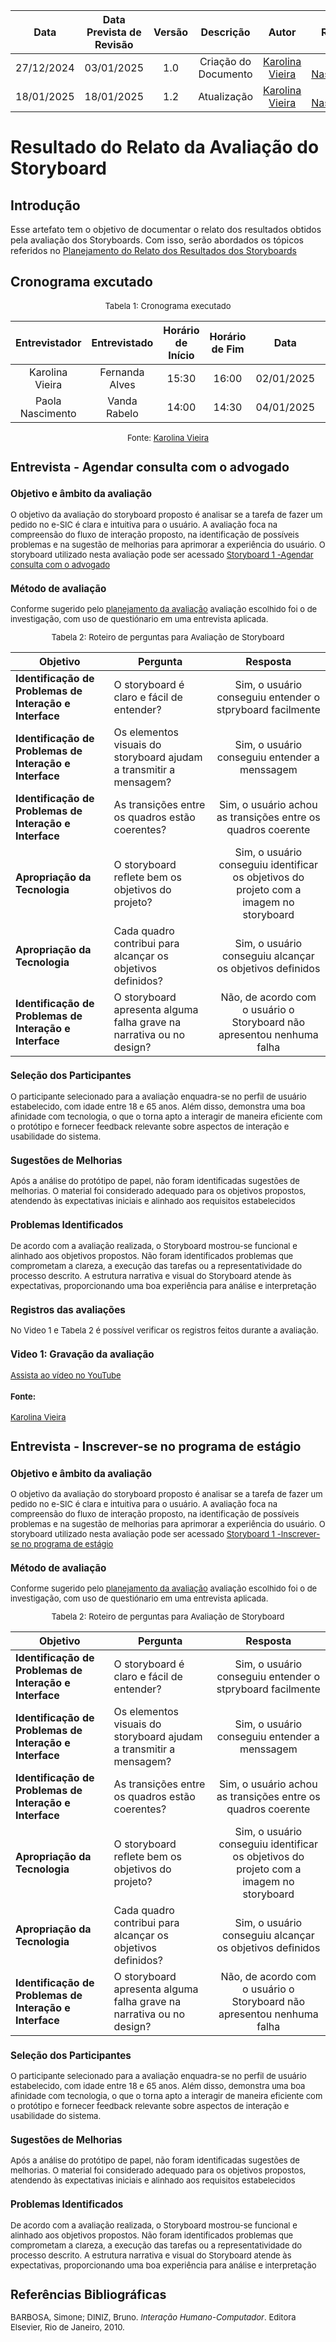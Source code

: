 |    **Data**    | **Data Prevista de Revisão** | **Versão** |        **Descrição**        |                 **Autor**                 |                **Revisor**                 |
|:--------------:|:---------------------------:|:----------:|:---------------------------:|:-----------------------------------------:|:------------------------------------------:|
|  27/12/2024    |        03/01/2025          |    1.0     |     Criação do Documento     | [Karolina Vieira](https://github.com/Karolina91) |  [Paola Nascimento](https://github.com/paolaalim) |
|18/01/2025| 18/01/2025| 1.2| Atualização|[Karolina Vieira](https://github.com/Karolina91) |  [Paola Nascimento](https://github.com/paolaalim) |

# Resultado do Relato da Avaliação do Storyboard

## Introdução

Esse artefato tem o objetivo de documentar o relato dos resultados obtidos pela avaliação dos Storyboards. Com isso, serão abordados os tópicos referidos no [Planejamento do Relato dos Resultados dos Storyboards](./Planejamento_relatodoStoryborad.md)

## Cronograma excutado

<font size="2"><p style="text-align: center">Tabela 1: Cronograma executado</p></font>

| Entrevistador | Entrevistado  | Horário de Início | Horário de Fim | Data  | Local/Plataforma |
| :-----------: | :-----------: | :---------------: | :------------: | :---: | :--------------: |
|   Karolina Vieira| Fernanda Alves| 15:30|  16:00 | 02/01/2025 | Residencia|
|   Paola Nascimento| Vanda Rabelo| 14:00|  14:30 | 04/01/2025 | Residencia|

<font size="2"><p style="text-align: center">Fonte: 
[Karolina Vieira](https://github.com/Karolina91)

</center>

## Entrevista - Agendar consulta com o advogado

### Objetivo e âmbito da avaliação

O objetivo da avaliação do storyboard proposto é analisar se a tarefa de fazer um pedido no e-SIC é clara e intuitiva para o usuário. A avaliação foca na compreensão do fluxo de interação proposto, na identificação de possíveis problemas e na sugestão de melhorias para aprimorar a experiência do usuário. O storyboard utilizado nesta avaliação pode ser acessado [ Storyboard 1 -Agendar consulta com o advogado](./storyboards.md)


### Método de avaliação

Conforme sugerido pelo [planejamento da avaliação](./planejamento_storyboard.md) avaliação escolhido foi o de investigação, com uso de questiónario em uma entrevista aplicada.

<font size="2"><p style="text-align: center">Tabela 2: Roteiro de perguntas para Avaliação de Storyboard

| **Objetivo**                                             | **Pergunta**                                                                    | **Resposta** |
|----------------------------------------------------------|---------------------------------------------------------------------------------|:------------:|
| **Identificação de Problemas de Interação e Interface**  | O storyboard é claro e fácil de entender?                                       | Sim, o usuário conseguiu entender o stpryboard facilmente|
| **Identificação de Problemas de Interação e Interface**  | Os elementos visuais do storyboard ajudam a transmitir a mensagem? | Sim, o usuário conseguiu entender a menssagem|
| **Identificação de Problemas de Interação e Interface**  | As transições entre os quadros estão coerentes?| Sim, o usuário achou as transições entre os quadros coerente|
| **Apropriação da Tecnologia**                            | O storyboard reflete bem os objetivos do projeto?                               | Sim, o usuário conseguiu identificar os objetivos do projeto com a imagem no storyboard|
| **Apropriação da Tecnologia**                            | Cada quadro contribui para alcançar os objetivos definidos?                     | Sim, o usuário conseguiu alcançar os objetivos definidos|
| **Identificação de Problemas de Interação e Interface**  | O storyboard apresenta alguma falha grave na narrativa ou no design?            | Não, de acordo com o usuário o Storyboard não apresentou nenhuma falha|


### Seleção dos Participantes

O participante selecionado para a avaliação enquadra-se no perfil de usuário estabelecido, com idade entre 18 e 65 anos. Além disso, demonstra uma boa afinidade com tecnologia, o que o torna apto a interagir de maneira eficiente com o protótipo e fornecer feedback relevante sobre aspectos de interação e usabilidade do sistema.

### Sugestões de Melhorias
Após a análise do protótipo de papel, não foram identificadas sugestões de melhorias. O material foi considerado adequado para os objetivos propostos, atendendo às expectativas iniciais e alinhado aos requisitos estabelecidos

### Problemas Identificados

De acordo com a avaliação realizada, o Storyboard mostrou-se funcional e alinhado aos objetivos propostos. Não foram identificados problemas que comprometam a clareza, a execução das tarefas ou a representatividade do processo descrito. A estrutura narrativa e visual do Storyboard atende às expectativas, proporcionando uma boa experiência para análise e interpretação

### Registros das avaliações

No Video 1 e Tabela 2 é possível verificar os registros feitos durante a avaliação.
### Video 1: Gravação da avaliação

[Assista ao vídeo no YouTube](https://www.youtube.com/watch?v=jGFW_YZJspA)

#### Fonte:
[Karolina Vieira](https://github.com/Karolina91)


## Entrevista -  Inscrever-se no programa de estágio
### Objetivo e âmbito da avaliação

O objetivo da avaliação do storyboard proposto é analisar se a tarefa de fazer um pedido no e-SIC é clara e intuitiva para o usuário. A avaliação foca na compreensão do fluxo de interação proposto, na identificação de possíveis problemas e na sugestão de melhorias para aprimorar a experiência do usuário. O storyboard utilizado nesta avaliação pode ser acessado [ Storyboard 1 -Inscrever-se no programa de estágio](./storyboards.md)


### Método de avaliação

Conforme sugerido pelo [planejamento da avaliação](./planejamento_storyboard.md) avaliação escolhido foi o de investigação, com uso de questiónario em uma entrevista aplicada.

<font size="2"><p style="text-align: center">Tabela 2: Roteiro de perguntas para Avaliação de Storyboard

| **Objetivo**                                             | **Pergunta**                                                                    | **Resposta** |
|----------------------------------------------------------|---------------------------------------------------------------------------------|:------------:|
| **Identificação de Problemas de Interação e Interface**  | O storyboard é claro e fácil de entender?                                       | Sim, o usuário conseguiu entender o stpryboard facilmente|
| **Identificação de Problemas de Interação e Interface**  | Os elementos visuais do storyboard ajudam a transmitir a mensagem? | Sim, o usuário conseguiu entender a menssagem|
| **Identificação de Problemas de Interação e Interface**  | As transições entre os quadros estão coerentes?| Sim, o usuário achou as transições entre os quadros coerente|
| **Apropriação da Tecnologia**                            | O storyboard reflete bem os objetivos do projeto?                               | Sim, o usuário conseguiu identificar os objetivos do projeto com a imagem no storyboard|
| **Apropriação da Tecnologia**                            | Cada quadro contribui para alcançar os objetivos definidos?                     | Sim, o usuário conseguiu alcançar os objetivos definidos|
| **Identificação de Problemas de Interação e Interface**  | O storyboard apresenta alguma falha grave na narrativa ou no design?            | Não, de acordo com o usuário o Storyboard não apresentou nenhuma falha|


### Seleção dos Participantes

O participante selecionado para a avaliação enquadra-se no perfil de usuário estabelecido, com idade entre 18 e 65 anos. Além disso, demonstra uma boa afinidade com tecnologia, o que o torna apto a interagir de maneira eficiente com o protótipo e fornecer feedback relevante sobre aspectos de interação e usabilidade do sistema.

### Sugestões de Melhorias
Após a análise do protótipo de papel, não foram identificadas sugestões de melhorias. O material foi considerado adequado para os objetivos propostos, atendendo às expectativas iniciais e alinhado aos requisitos estabelecidos

### Problemas Identificados

De acordo com a avaliação realizada, o Storyboard mostrou-se funcional e alinhado aos objetivos propostos. Não foram identificados problemas que comprometam a clareza, a execução das tarefas ou a representatividade do processo descrito. A estrutura narrativa e visual do Storyboard atende às expectativas, proporcionando uma boa experiência para análise e interpretação


## Referências Bibliográficas
BARBOSA, Simone; DINIZ, Bruno. *Interação Humano-Computador*. Editora Elsevier, Rio de Janeiro, 2010.
